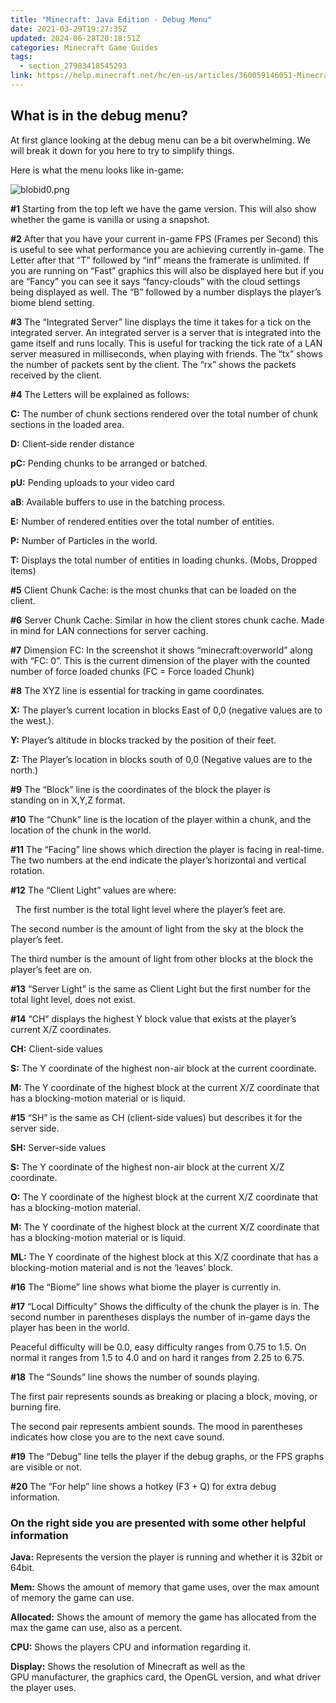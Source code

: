 ```yaml
---
title: "Minecraft: Java Edition - Debug Menu"
date: 2021-03-29T19:27:35Z
updated: 2024-06-28T20:18:51Z
categories: Minecraft Game Guides
tags:
  - section_27983418545293
link: https://help.minecraft.net/hc/en-us/articles/360059146051-Minecraft-Java-Edition-Debug-Menu
---
```


## What is in the debug menu? 

At first glance looking at the debug menu can be a bit overwhelming. We will break it down for you here to try to simplify things. 

Here is what the menu looks like in-game:

![blobid0.png](https://minecrafthelp.zendesk.com/hc/article_attachments/360090982432/blobid0.png)

**\#1** Starting from the top left we have the game version. This will also show whether the game is vanilla or using a snapshot. 

**\#2** After that you have your current in-game FPS (Frames per Second) this is useful to see what performance you are achieving currently in-game. The Letter after that “T” followed by “inf” means the framerate is unlimited. If you are running on “Fast” graphics this will also be displayed here but if you are “Fancy” you can see it says “fancy-clouds” with the cloud settings being displayed as well. The “B” followed by a number displays the player’s biome blend setting. 

**\#3** The “Integrated Server” line displays the time it takes for a tick on the integrated server. An integrated server is a server that is integrated into the game itself and runs locally. This is useful for tracking the tick rate of a LAN server measured in milliseconds, when playing with friends. The “tx” shows the number of packets sent by the client. The “rx” shows the packets received by the client. 

**\#4** The Letters will be explained as follows: 

**C:** The number of chunk sections rendered over the total number of chunk sections in the loaded area. 

**D:** Client-side render distance 

**pC:** Pending chunks to be arranged or batched. 

**pU:** Pending uploads to your video card 

**aB**: Available buffers to use in the batching process. 

**E:** Number of rendered entities over the total number of entities. 

**P:** Number of Particles in the world. 

**T:** Displays the total number of entities in loading chunks. (Mobs, Dropped items) 

**\#5** Client Chunk Cache: is the most chunks that can be loaded on the client. 

**\#6** Server Chunk Cache: Similar in how the client stores chunk cache. Made in mind for LAN connections for server caching.  

**\#7** Dimension FC: In the screenshot it shows “minecraft:overworld” along with “FC: 0”. This is the current dimension of the player with the counted number of force loaded chunks (FC = Force loaded Chunk) 

**\#8** The XYZ line is essential for tracking in game coordinates.  

**X:** The player’s current location in blocks East of 0,0 (negative values are to the west.). 

**Y:** Player’s altitude in blocks tracked by the position of their feet. 

**Z:** The Player’s location in blocks south of 0,0 (Negative values are to the north.) 

**\#9** The “Block” line is the coordinates of the block the player is standing on in X,Y,Z format. 

**\#10** The “Chunk” line is the location of the player within a chunk, and the location of the chunk in the world. 

**\#11** The “Facing” line shows which direction the player is facing in real-time. The two numbers at the end indicate the player’s horizontal and vertical rotation. 

**\#12** The “Client Light” values are where: 

  The first number is the total light level where the player’s feet are.  

The second number is the amount of light from the sky at the block the player’s feet.  

The third number is the amount of light from other blocks at the block the player’s feet are on. 

**\#13** “Server Light” is the same as Client Light but the first number for the total light level, does not exist. 

**\#14** “CH” displays the highest Y block value that exists at the player’s current X/Z coordinates.  

**CH:** Client-side values 

**S:** The Y coordinate of the highest non-air block at the current coordinate. 

**M:** The Y coordinate of the highest block at the current X/Z coordinate that has a blocking-motion material or is liquid. 

**\#15** “SH” is the same as CH (client-side values) but describes it for the server side. 

**SH:** Server-side values 

**S:** The Y coordinate of the highest non-air block at the current X/Z coordinate. 

**O:** The Y coordinate of the highest block at the current X/Z coordinate that has a blocking-motion material. 

**M:** The Y coordinate of the highest block at the current X/Z coordinate that has a blocking-motion material or is liquid. 

**ML:** The Y coordinate of the highest block at this X/Z coordinate that has a blocking-motion material and is not the ‘leaves’ block. 

**\#16** The “Biome” line shows what biome the player is currently in.  

**\#17** “Local Difficulty” Shows the difficulty of the chunk the player is in. The second number in parentheses displays the number of in-game days the player has been in the world.  

Peaceful difficulty will be 0.0, easy difficulty ranges from 0.75 to 1.5. On normal it ranges from 1.5 to 4.0 and on hard it ranges from 2.25 to 6.75. 

**\#18** The “Sounds” line shows the number of sounds playing. 

The first pair represents sounds as breaking or placing a block, moving, or burning fire. 

The second pair represents ambient sounds. The mood in parentheses indicates how close you are to the next cave sound. 

**\#19** The “Debug” line tells the player if the debug graphs, or the FPS graphs are visible or not. 

**\#20** The “For help” line shows a hotkey (F3 + Q) for extra debug information. 

### On the right side you are presented with some other helpful information 

**Java:** Represents the version the player is running and whether it is 32bit or 64bit. 

**Mem:** Shows the amount of memory that game uses, over the max amount of memory the game can use. 

**Allocated:** Shows the amount of memory the game has allocated from the max the game can use, also as a percent. 

**CPU:** Shows the players CPU and information regarding it. 

**Display:** Shows the resolution of Minecraft as well as the GPU manufacturer, the graphics card, the OpenGL version, and what driver the player uses.
